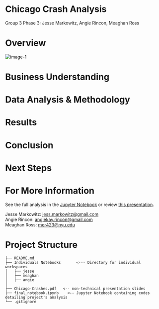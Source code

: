 # Chicago Crash Analysis
Group 3 Phase 3: Jesse Markowitz, Angie Rincon, Meaghan Ross

# Overview
![image-1](https://tv-fanatic-res.cloudinary.com/iu/s--57Ju-BKE--/f_auto,q_auto/v1491016337/attachment/chicagopic1) <br />

# Business Understanding


# Data Analysis & Methodology


# Results


# Conclusion


# Next Steps


# For More Information
See the full analysis in the [Jupyter Notebook](google.com) or review [this presentation](google.com).

Jesse Markowitz:  jess.markowitz@gmail.com <br />
Angie Rincon: angiekay.rincon@gmail.com <br />
Meaghan Ross: mer423@nyu.edu <br />

# Project Structure
```
├── README.md
├── Individuals Notebooks       <--- Directory for individual workspaces
│   ├── jesse
│   ├── meaghan
│   ├── angie
│   
├── Chicago-Crashes.pdf   <-- non-technical presentation slides
├── final_notebook.ipynb    <-- Jupyter Notebook containing codes detailing project's analysis 
└── .gitignore
```
